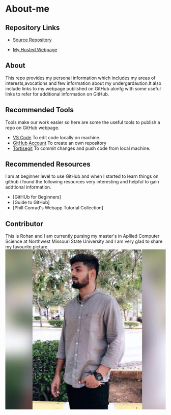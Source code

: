 # About-me

## Repository Links

- [Source Repository](https://github.com/rohan6471/About-me)

- [My Hosted Webpage](https://rohan6471.github.io/rohan.github.io/)

## About
This repo provides my personal information which includes my areas of interests,avocations and few information about my undergardaution.It also include links to my webpage published on GitHub alonfg with some useful links to refer for additional information on GitHub.

## Recommended Tools
Tools make our work easier so here are some the useful tools to publish a repo on GitHub webpage.

- [VS Code](https://code.visualstudio.com) To edit code locally on machine.
- [GitHub Account](https://github.com) To create an own repository
- [Tortisegit](https://tortoisegit.org) To commit changes and push code from local machine.

## Recommended Resources

I am at beginner level to use GitHub and when I started to learn things on github i found the following resources very interesting and helpful to gain addtional information. 

- [GitHUb for Beginners]
- [Guide to GitHub]
- [Phill Conrad's Webapp Tutorial Collection]

## Contributor
 This is Rohan and I am currently pursing my master's in Apllied Computer Science at Northwest Missouri State University and I am very glad to share my favourite picture.
  ![](https://github.com/rohan6471/About-me/blob/master/60342268_1057148171151331_9100605864191983616_n.jpg)
 

